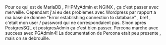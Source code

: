 Pour ce qui est de MariaDB , PHPMyAdmin et NGINX , ça c'est passer avec merveille. Cependant j'ai eu des problemes avec Wordpress par rapport a ma base de donnee "Error establishing connection to database" , bref , c'etait mon user / password qui ne correspondaient pas. Sinon apres PostgresSQL et postgresAdmin ça c'est bien passer. Percona marche avec succees avec PGAdmin4!
La documentation de Percona etait peu presente , mais on se debrouille.